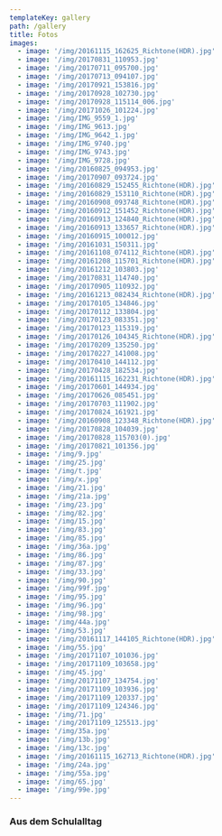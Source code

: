 ```yaml
---
templateKey: gallery
path: /gallery
title: Fotos
images:
  - image: '/img/20161115_162625_Richtone(HDR).jpg'
  - image: '/img/20170831_110953.jpg'
  - image: '/img/20170711_095700.jpg'
  - image: '/img/20170713_094107.jpg'
  - image: '/img/20170921_153816.jpg'
  - image: '/img/20170928_102730.jpg'
  - image: '/img/20170928_115114_006.jpg'
  - image: '/img/20171026_101224.jpg'
  - image: '/img/IMG_9559_1.jpg'
  - image: '/img/IMG_9613.jpg'
  - image: '/img/IMG_9642_1.jpg'
  - image: '/img/IMG_9740.jpg'
  - image: '/img/IMG_9743.jpg'
  - image: '/img/IMG_9728.jpg'
  - image: '/img/20160825_094953.jpg'
  - image: '/img/20170907_093724.jpg'
  - image: '/img/20160829_152455_Richtone(HDR).jpg'
  - image: '/img/20160829_153110_Richtone(HDR).jpg'
  - image: '/img/20160908_093748_Richtone(HDR).jpg'
  - image: '/img/20160912_151452_Richtone(HDR).jpg'
  - image: '/img/20160913_124840_Richtone(HDR).jpg'
  - image: '/img/20160913_133657_Richtone(HDR).jpg'
  - image: '/img/20160915_100012.jpg'
  - image: '/img/20161031_150311.jpg'
  - image: '/img/20161108_074112_Richtone(HDR).jpg'
  - image: '/img/20161208_115701_Richtone(HDR).jpg'
  - image: '/img/20161212_103803.jpg'
  - image: '/img/20170831_114740.jpg'
  - image: '/img/20170905_110932.jpg'
  - image: '/img/20161213_082434_Richtone(HDR).jpg'
  - image: '/img/20170105_134846.jpg'
  - image: '/img/20170112_133804.jpg'
  - image: '/img/20170123_083351.jpg'
  - image: '/img/20170123_115319.jpg'
  - image: '/img/20170126_104345_Richtone(HDR).jpg'
  - image: '/img/20170209_135250.jpg'
  - image: '/img/20170227_141008.jpg'
  - image: '/img/20170410_144112.jpg'
  - image: '/img/20170428_182534.jpg'
  - image: '/img/20161115_162231_Richtone(HDR).jpg'
  - image: '/img/20170601_144934.jpg'
  - image: '/img/20170626_085451.jpg'
  - image: '/img/20170703_111902.jpg'
  - image: '/img/20170824_161921.jpg'
  - image: '/img/20160908_123348_Richtone(HDR).jpg'
  - image: '/img/20170828_104039.jpg'
  - image: '/img/20170828_115703(0).jpg'
  - image: '/img/20170821_101356.jpg'
  - image: '/img/9.jpg'
  - image: '/img/25.jpg'
  - image: '/img/t.jpg'
  - image: '/img/x.jpg'
  - image: '/img/21.jpg'
  - image: '/img/21a.jpg'
  - image: '/img/23.jpg'
  - image: '/img/82.jpg'
  - image: '/img/15.jpg'
  - image: '/img/83.jpg'
  - image: '/img/85.jpg'
  - image: '/img/36a.jpg'
  - image: '/img/86.jpg'
  - image: '/img/87.jpg'
  - image: '/img/33.jpg'
  - image: '/img/90.jpg'
  - image: '/img/99f.jpg'
  - image: '/img/95.jpg'
  - image: '/img/96.jpg'
  - image: '/img/98.jpg'
  - image: '/img/44a.jpg'
  - image: '/img/53.jpg'
  - image: '/img/20161117_144105_Richtone(HDR).jpg'
  - image: '/img/55.jpg'
  - image: '/img/20171107_101036.jpg'
  - image: '/img/20171109_103658.jpg'
  - image: '/img/45.jpg'
  - image: '/img/20171107_134754.jpg'
  - image: '/img/20171109_103936.jpg'
  - image: '/img/20171109_120337.jpg'
  - image: '/img/20171109_124346.jpg'
  - image: '/img/71.jpg'
  - image: '/img/20171109_125513.jpg'
  - image: '/img/35a.jpg'
  - image: '/img/13b.jpg'
  - image: '/img/13c.jpg'
  - image: '/img/20161115_162713_Richtone(HDR).jpg'
  - image: '/img/24a.jpg'
  - image: '/img/55a.jpg'
  - image: '/img/65.jpg'
  - image: '/img/99e.jpg'
---
```

### Aus dem Schulalltag